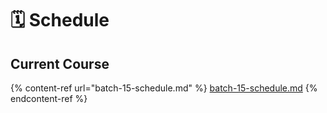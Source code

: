 # 🗓 Schedule

## Current Course

{% content-ref url="batch-15-schedule.md" %}
[batch-15-schedule.md](batch-15-schedule.md)
{% endcontent-ref %}

